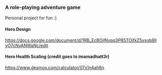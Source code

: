 ### A role-playing adventure game  
Personal project for fun :)

#### Hero Design 
  https://docs.google.com/document/d/1RB_EcBOjlNvqg3P85TOjfkZ5ysob8llyO7cNyANWaNc/edit  

#### Hero Health Scaling (credit goes to imamadhatt3r)
https://www.desmos.com/calculator/07x1n4ah6n


